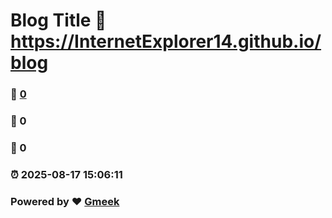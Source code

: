 # Blog Title :link: https://InternetExplorer14.github.io/blog 
### :page_facing_up: [0](https://InternetExplorer14.github.io/blog/tag.html) 
### :speech_balloon: 0 
### :hibiscus: 0 
### :alarm_clock: 2025-08-17 15:06:11 
### Powered by :heart: [Gmeek](https://github.com/Meekdai/Gmeek)
